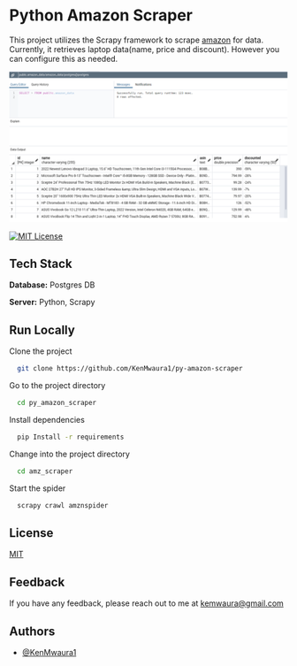 
# Python Amazon Scraper

This project utilizes the Scrapy framework to scrape [amazon]() for data. Currently, it retrieves laptop data(name, price and discount). However you can configure this as needed.

![Data Screenshot](images/amazon_data-pgadmin.png)

[![MIT License](https://img.shields.io/badge/License-MIT-green.svg)](https://choosealicense.com/licenses/mit/)



## Tech Stack

**Database:** Postgres DB

**Server:** Python, Scrapy


## Run Locally

Clone the project

```bash
  git clone https://github.com/KenMwaura1/py-amazon-scraper
```

Go to the project directory

```bash
  cd py_amazon_scraper
```

Install dependencies

```bash
  pip Install -r requirements
```

Change into the project directory
```bash
  cd amz_scraper
```
Start the spider

```bash
  scrapy crawl amznspider
```


## License

[MIT](https://choosealicense.com/licenses/mit/)


## Feedback

If you have any feedback, please reach out to me at kemwaura@gmail.com

## Authors

- [@KenMwaura1](https://github.com/KenMwaura1)

